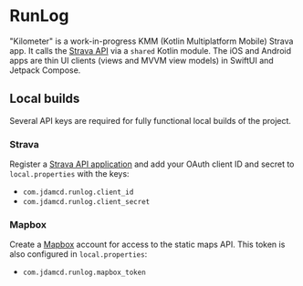 # RunLog

"Kilometer" is a work-in-progress KMM (Kotlin Multiplatform Mobile) Strava app. It calls the [Strava API](https://developers.strava.com) via a `shared` Kotlin module. The iOS and Android apps are thin UI clients (views and MVVM view models) in SwiftUI and Jetpack Compose.

## Local builds
Several API keys are required for fully functional local builds of the project.

### Strava
Register a [Strava API application](https://strava.com/settings/api) and add your OAuth client ID and secret to `local.properties` with the keys:
- `com.jdamcd.runlog.client_id`
- `com.jdamcd.runlog.client_secret` 

### Mapbox
Create a [Mapbox](https://www.mapbox.com) account for access to the static maps API. This token is also configured in `local.properties`:
- `com.jdamcd.runlog.mapbox_token`
